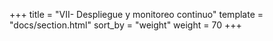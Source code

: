 +++
title = "VII- Despliegue y monitoreo continuo"
template = "docs/section.html"
sort_by = "weight"
weight = 70
+++
